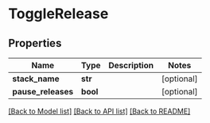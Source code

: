 # ToggleRelease

## Properties
Name | Type | Description | Notes
------------ | ------------- | ------------- | -------------
**stack_name** | **str** |  | [optional] 
**pause_releases** | **bool** |  | [optional] 

[[Back to Model list]](../README.md#documentation-for-models) [[Back to API list]](../README.md#documentation-for-api-endpoints) [[Back to README]](../README.md)

